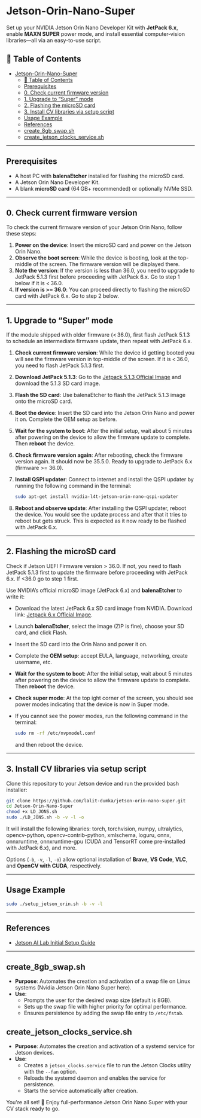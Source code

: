 # Jetson-Orin-Nano-Super

Set up your NVIDIA Jetson Orin Nano Developer Kit with **JetPack 6.x**, enable **MAXN SUPER** power mode, and install essential computer‑vision libraries—all via an easy-to-use script.

## 🧰 Table of Contents

- [Jetson-Orin-Nano-Super](#jetson-orin-nano-super)
  - [🧰 Table of Contents](#-table-of-contents)
  - [Prerequisites](#prerequisites)
  - [0. Check current firmware version](#0-check-current-firmware-version)
  - [1. Upgrade to “Super” mode](#1-upgrade-to-super-mode)
  - [2. Flashing the microSD card](#2-flashing-the-microsd-card)
  - [3. Install CV libraries via setup script](#3-install-cv-libraries-via-setup-script)
  - [Usage Example](#usage-example)
  - [References](#references)
  - [create\_8gb\_swap.sh](#create_8gb_swapsh)
  - [create\_jetson\_clocks\_service.sh](#create_jetson_clocks_servicesh)

---

## Prerequisites

- A host PC with **balenaEtcher** installed for flashing the microSD card.
- A Jetson Orin Nano Developer Kit.
- A blank **microSD card** (64 GB+ recommended) or optionally NVMe SSD.

---

## 0. Check current firmware version

To check the current firmware version of your Jetson Orin Nano, follow these steps:

1. **Power on the device**: Insert the microSD card and power on the Jetson Orin Nano.
2. **Observe the boot screen**: While the device is booting, look at the top-middle of the screen. The firmware version will be displayed there.
3. **Note the version**: If the version is less than 36.0, you need to upgrade to JetPack 5.1.3 first before proceeding with JetPack 6.x. Go to step 1 below if it is < 36.0.
4. **If version is >= 36.0**: You can proceed directly to flashing the microSD card with JetPack 6.x. Go to step 2 below.

---

## 1. Upgrade to “Super” mode

If the module shipped with older firmware (< 36.0), first flash JetPack 5.1.3 to schedule an intermediate firmware update, then repeat with JetPack 6.x.

1. **Check current firmware version**: While the device id getting booted you will see the firmware version in top-middle of the screen. If it is < 36.0, you need to flash JetPack 5.1.3 first.
2. **Download JetPack 5.1.3**: Go to the [Jetpack 5.1.3 Official Image][1] and download the 5.1.3 SD card image.
3. **Flash the SD card**: Use balenaEtcher to flash the JetPack 5.1.3 image onto the microSD card.
4. **Boot the device**: Insert the SD card into the Jetson Orin Nano and power it on. Complete the OEM setup as before.
5. **Wait for the system to boot**: After the initial setup, wait about 5 minutes after powering on the device to allow the firmware update to complete. Then **reboot** the device.
6. **Check firmware version again**: After rebooting, check the firmware version again. It should now be 35.5.0. Ready to upgrade to JetPack 6.x (firmware >= 36.0).
7. **Install QSPI updater**: Connect to internet and install the QSPI updater by running the following command in the terminal:

    ```bash
    sudo apt-get install nvidia-l4t-jetson-orin-nano-qspi-updater
    ```

8. **Reboot and observe update**: After installing the QSPI updater, reboot the device. You would see the update process and after that it tries to reboot but gets struck. This is expected as it now ready to be flashed with JetPack 6.x.

---

## 2. Flashing the microSD card

Check if Jetson UEFI Firmware version > 36.0. If not, you need to flash JetPack 5.1.3 first to update the firmware before proceeding with JetPack 6.x. If <36.0 go to step 1 first.

Use NVIDIA’s official microSD image (JetPack 6.x) and **balenaEtcher** to write it:

- Download the latest JetPack 6.x SD card image from NVIDIA. Download link: [Jetpack 6.x Official Image][2].
- Launch **balenaEtcher**, select the image (ZIP is fine), choose your SD card, and click Flash.
- Insert the SD card into the Orin Nano and power it on.
- Complete the **OEM setup**: accept EULA, language, networking, create username, etc.
- **Wait for the system to boot**: After the initial setup, wait about 5 minutes after powering on the device to allow the firmware update to complete. Then **reboot** the device.
- **Check super mode**: At the top ight corner of the screen, you should see power modes indicating that the device is now in Super mode.
- If you cannot see the power modes, run the following command in the terminal:

    ```bash
    sudo rm -rf /etc/nvpmodel.conf
    ```

    and then reboot the device.
  
---

## 3. Install CV libraries via setup script

Clone this repository to your Jetson device and run the provided bash installer:

```bash
git clone https://github.com/lalit-dumka/jetson-orin-nano-super.git
cd Jetson-Orin-Nano-Super
chmod +x LD_JONS.sh
sudo ./LD_JONS.sh -b -v -l -o
```

It will install the following libraries:
torch, torchvision, numpy, ultralytics, opencv-python, opencv-contrib-python, xmlschema, loguru, onnx, onnxruntime, onnxruntime-gpu (CUDA and TensorRT come pre-installed with JetPack 6.x), and more.

Options (`-b`, `-v`, `-l`, `-o`) allow optional installation of **Brave**, **VS Code**, **VLC**, and **OpenCV with CUDA**, respectively.

---

## Usage Example

```bash
sudo ./setup_jetson_orin.sh -b -v -l
```

---

## References

- [Jetson AI Lab Initial Setup Guide][3]

---

## create_8gb_swap.sh

- **Purpose**: Automates the creation and activation of a swap file on Linux systems (Nvidia Jetson Orin Nano Super here).
- **Use**:
  - Prompts the user for the desired swap size (default is 8GB).
  - Sets up the swap file with higher priority for optimal performance.
  - Ensures persistence by adding the swap file entry to `/etc/fstab`.

## create_jetson_clocks_service.sh

- **Purpose**: Automates the creation and activation of a systemd service for Jetson devices.
- **Use**:
  - Creates a `jetson_clocks.service` file to run the Jetson Clocks utility with the `--fan` option.
  - Reloads the systemd daemon and enables the service for persistence.
  - Starts the service automatically after creation.

You're all set! 🎉 Enjoy full‑performance Jetson Orin Nano Super with your CV stack ready to go.

[1]: https://developer.nvidia.com/downloads/embedded/l4t/r35_release_v5.0/jp513-orin-nano-sd-card-image.zip "Jetpack 5.1.3 Official Image"
[2]: https://developer.nvidia.com/downloads/embedded/l4t/r36_release_v4.3/jp62-orin-nano-sd-card-image.zip "Jetpack 6.x Official Image"
[3]: https://www.jetson-ai-lab.com/initial_setup_jon.html "Jetson AI Lab Initial Setup Guide"
